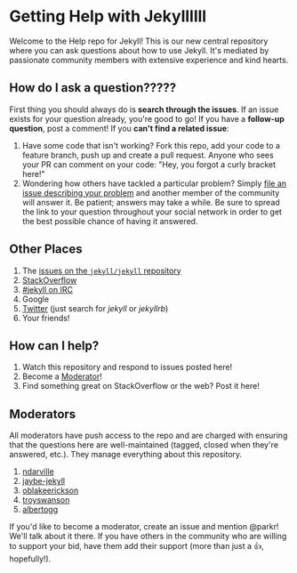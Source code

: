 # Getting Help with Jekyllllll

Welcome to the Help repo for Jekyll! This is our new central repository where you can ask questions about how to use Jekyll. It's mediated by passionate community members with extensive experience and kind hearts.

## How do I ask a question?????

First thing you should always do is **search through the issues**. If an issue exists for your question already, you're good to go! If you have a **follow-up question**, post a comment! If you **can't find a related issue**:

1. Have some code that isn't working? Fork this repo, add your code to a feature branch, push up and create a pull request. Anyone who sees your PR can comment on your code: "Hey, you forgot a curly bracket here!"
2. Wondering how others have tackled a particular problem? Simply [file an issue describing your problem](https://github.com/jekyll/jekyll-help/issues/new) and another member of the community will answer it. Be patient; answers may take a while. Be sure to spread the link to your question throughout your social network in order to get the best possible chance of having it answered.

## Other Places

1. The [issues on the `jekyll/jekyll` repository](https://github.com/jekyll/jekyll/issues)
2. [StackOverflow](http://stackoverflow.com/questions/tagged/jekyll)
3. [#jekyll on IRC](http://irc.parkermoo.re/room/%23jekyll)
4. Google
5. [Twitter](https://twitter.com/search?q=jekyll) (just search for *jekyll* or *jekyllrb*)
6. Your friends!

## How can I help?

1. Watch this repository and respond to issues posted here!
2. Become a [Moderator](#moderator)!
3. Find something great on StackOverflow or the web? Post it here!

## Moderators

All moderators have push access to the repo and are charged with ensuring that the questions here are well-maintained (tagged, closed when they're answered, etc.). They manage everything about this repository.

1. [ndarville](https://github.com/ndarville)
1. [jaybe-jekyll](https://github.com/jaybe-jekyll)
1. [oblakeerickson](https://github.com/oblakeerickson)
1. [troyswanson](https://github.com/troyswanson)
1. [albertogg](https://github.com/albertogg)

If you'd like to become a moderator, create an issue and mention @parkr! We'll talk about it there. If you have others in the community who are willing to support your bid, have them add their support (more than just a :+1:, hopefully!).
